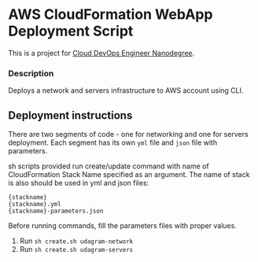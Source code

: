 # AWS CloudFormation WebApp Deployment Script

This is a project for [Cloud DevOps Engineer Nanodegree](https://www.udacity.com/course/cloud-dev-ops-nanodegree--nd9991).

### Description

Deploys a network and servers infrastructure to AWS account using CLI.

## Deployment instructions

There are two segments of code - one for networking and one for servers deployment. Each segment has its own `yml` file and `json` file with parameters.

sh scripts provided run create/update command with name of CloudFormation Stack Name specified as an argument. The name of stack is also should be used in yml and json files:

```
{stackname}
{stackname}.yml
{stackname}-parameters.json
```

Before running commands, fill the parameters files with proper values.

1. Run `sh create.sh udagram-network`
2. Run `sh create.sh udagram-servers`